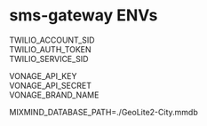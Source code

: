 # sms-gateway ENVs
TWILIO_ACCOUNT_SID\
TWILIO_AUTH_TOKEN\
TWILIO_SERVICE_SID

VONAGE_API_KEY\
VONAGE_API_SECRET\
VONAGE_BRAND_NAME

MIXMIND_DATABASE_PATH=./GeoLite2-City.mmdb